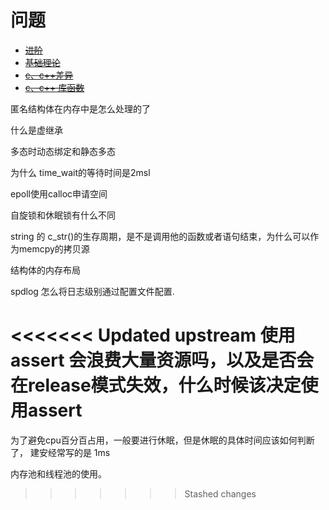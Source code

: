 # 问题
* ~~[进阶](./advance/issues.md)~~
* ~~[基础理论](./advance/issues.md)~~
* ~~[c、c++差异](./difference/issues.md)~~
* ~~[c、c++ 库函数](./libraryFunc/issues.md)~~

匿名结构体在内存中是怎么处理的了

什么是虚继承

多态时动态绑定和静态多态

为什么 time_wait的等待时间是2msl

epoll使用calloc申请空间

自旋锁和休眠锁有什么不同

string 的 c_str()的生存周期，是不是调用他的函数或者语句结束，为什么可以作为memcpy的拷贝源

结构体的内存布局

spdlog 怎么将日志级别通过配置文件配置.

<<<<<<< Updated upstream
使用assert 会浪费大量资源吗，以及是否会在release模式失效，什么时候该决定使用assert
=======
为了避免cpu百分百占用，一般要进行休眠，但是休眠的具体时间应该如何判断了， 建安经常写的是 1ms

内存池和线程池的使用。
>>>>>>> Stashed changes
